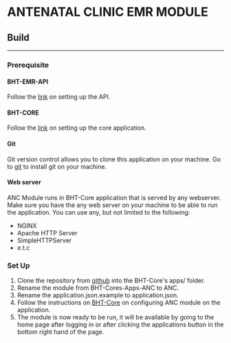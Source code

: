 # ANTENATAL CLINIC EMR MODULE

## Build
___

### Prerequisite

#### BHT-EMR-API

Follow the [link](https://github.com/BaobabHealthTrust/BHT-EMR-API) on setting up the API.

#### BHT-CORE
Follow the [link](https://github.com/BaobabHealthTrust/BHT-Core) on setting up the core application.
#### Git
Git version control allows you to clone this application on your machine.
Go to [git](https://git-scm.com) to install git on your machine.

#### Web server
ANC Module runs in BHT-Core application that is served by any webserver.
Make sure you have the any web server on your machine to be able to run the application.
You can use any, but not limited to the following:
- NGINX
- Apache HTTP Server 
- SimpleHTTPServer
- e.t.c

### Set Up

1. Clone the repository from [github](https://github.com/BaobabHealthTrust/BHT-Core-Apps-ANC.git) into the BHT-Core's apps/ folder. 
2. Rename the module from BHT-Cores-Apps-ANC to ANC.
3. Rename the application.json.example to application.json.
4. Follow the instructions on [BHT-Core](https://github.com/BaobabHealthTrust/BHT-Core#Module---Application-Setup) on configuring ANC module on the application. 
5. The module is now ready to be run, it will be available by going to the home page after logging in or after clicking the applications button in the bottom right hand of the page.

